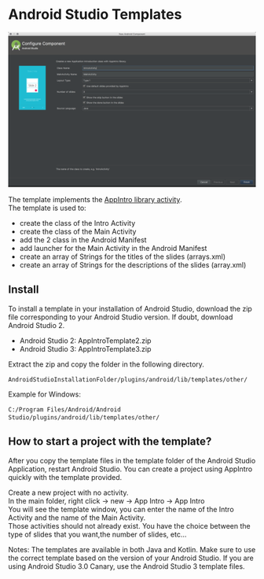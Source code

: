 # Android Studio Templates

![Template App Intro](./template_app_intro.png "Template App Intro")

The template implements the [AppIntro library activity][1].  
The template is used to:
- create the class of the Intro Activity
- create the class of the Main Activity
- add the 2 class in the Android Manifest
- add launcher for the Main Activity in the Android Manifest
- create an array of Strings for the titles of the slides (arrays.xml)
- create an array of Strings for the descriptions of the slides (array.xml)


## Install

To install a template in your installation of Android Studio, download
the zip file corresponding to your Android Studio version. If doubt, download Android Studio 2.
- Android Studio 2: AppIntroTemplate2.zip
- Android Studio 3:  AppIntroTemplate3.zip

Extract the 
zip and copy the folder in the following directory.

```
AndroidStudioInstallationFolder/plugins/android/lib/templates/other/
```
Example for Windows:
```
C:/Program Files/Android/Android Studio/plugins/android/lib/templates/other/
```


## How to start a project with the template?

After you copy the template files in the template folder of the Android Studio Application, restart Android Studio.
You can create a project using AppIntro quickly with the template provided.  

Create a new project with no activity.  
In the main folder, right click -> new -> App Intro -> App Intro  
You will see the template window, you can enter the name of the Intro Activity and the name of the Main Activity.  
Those activities should not already exist. You have the choice between the type of slides that you want,the number of slides, etc...  

Notes: The templates are available in both Java and Kotlin. Make sure to use the correct template based on the version of your Android Studio. If you are using Android Studio 3.0 Canary, use the Android Studio 3 template files.

[1]: https://github.com/apl-devs/AppIntro

